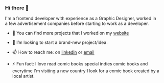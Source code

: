 ### Hi there 👋

I'm a frontend developer with experience as a Graphic Designer, worked in a few advertisement companies before starting to work as a developer.

- 🔭 You can find more projects that I worked on my [website](https://www.thaisquintana.com.br/)

- 👯 I’m looking to start a brand-new project/idea.

- 📫 How to reach me: on [linkedin](https://www.linkedin.com/in/thaisquintana/) or [email](mailto:thaisquintanap@gmail.com)

- ⚡ Fun fact: I love read comic books special indies comic books and everytime I'm visiting a new country I look for a comic book created by a local artist.

<!--
**thaisquintana/thaisquintana** is a ✨ _special_ ✨ repository because its `README.md` (this file) appears on your GitHub profile.

Here are some ideas to get you started:

- 🔭 I’m currently working on ...
- 🌱 I’m currently learning ...
- 👯 I’m looking to collaborate on ...
- 🤔 I’m looking for help with ...
- 💬 Ask me about ...
- 📫 How to reach me: ...
- 😄 Pronouns: ...
- ⚡ Fun fact: ...
-->
